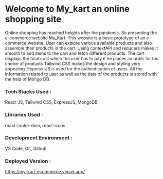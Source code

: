# Welcome to My_kart an online shopping site

Online shopping has reached heights after the pandemic. So presenting the e-commerce website My_Kart. This website is a basic prototype of an e-commerce website. User can explore various available products and also assemble their products in the cart. Using contextAPI and reducers makes it smooth to add items to the cart and fetch different products. The cart displays the total cost which the user has to pay if he places an order for his choice of products Tailwind CSS makes the design and styling very appealing. Express-JS is used for the authentication of users. All the information related to user as well as the data of the products is stored with the help of Mongo DB.

### Tech Stacks Used :
React JS, Tailwind CSS, ExpressJS, MongoDB

### Libraries Used :
react-router-dom, react-icons

### Development Environment :
VS Code, Git, Github

### Deployed Version :
https://my-kart-ecommerce.vercel.app/
